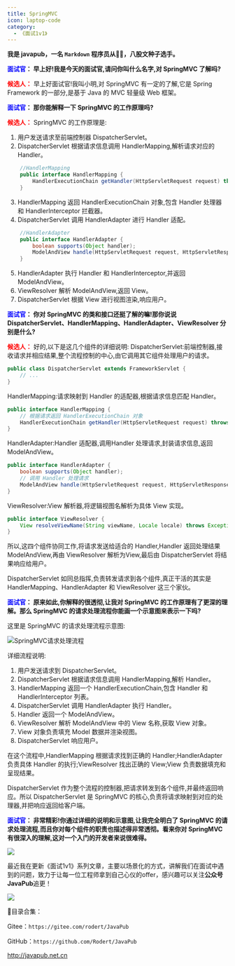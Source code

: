 ```yaml
---
title: SpringMVC
icon: laptop-code
category:
  - 《面试1v1》
---
```






**我是 javapub，一名 `Markdown` 程序员从👨‍💻，八股文种子选手。**




**<font color=blue>面试官</font>： 早上好!我是今天的面试官,请问你叫什么名字,对 SpringMVC 了解吗?**

**<font color=red>候选人：</font>** 早上好面试官!我叫小明,对 SpringMVC 有一定的了解,它是 Spring Framework 的一部分,是基于 Java 的 MVC 轻量级 Web 框架。

**<font color=blue>面试官</font>： 那你能解释一下 SpringMVC 的工作原理吗?**

**<font color=red>候选人：</font>** SpringMVC 的工作原理是:
1. 用户发送请求至前端控制器 DispatcherServlet。
2. DispatcherServlet 根据请求信息调用 HandlerMapping,解析请求对应的 Handler。
    

```java
    //HandlerMapping
    public interface HandlerMapping {
        HandlerExecutionChain getHandler(HttpServletRequest request) throws Exception;
    }
```  

3. HandlerMapping 返回 HandlerExecutionChain 对象,包含 Handler 处理器和 HandlerInterceptor 拦截器。
4. DispatcherServlet 调用 HandlerAdapter 进行 Handler 适配。
    

```java
    //HandlerAdapter
    public interface HandlerAdapter {
        boolean supports(Object handler);
        ModelAndView handle(HttpServletRequest request, HttpServletResponse response, Object handler) throws Exception;
    }  

```

5. HandlerAdapter 执行 Handler 和 HandlerInterceptor,并返回 ModelAndView。
6. ViewResolver 解析 ModelAndView,返回 View。
7. DispatcherServlet 根据 View 进行视图渲染,响应用户。

**<font color=blue>面试官</font>： 你对 SpringMVC 的类和接口还挺了解的嘛!那你说说 DispatcherServlet、HandlerMapping、HandlerAdapter、ViewResolver 分别是什么?**


**<font color=red>候选人：</font>** 好的,以下是这几个组件的详细说明:
DispatcherServlet:前端控制器,接收请求并相应结果,整个流程控制的中心,由它调用其它组件处理用户的请求。

```java
public class DispatcherServlet extends FrameworkServlet {
    // ...
}
```
HandlerMapping:请求映射到 Handler 的适配器,根据请求信息匹配 Handler。

```java
public interface HandlerMapping {
    // 根据请求返回 HandlerExecutionChain 对象
    HandlerExecutionChain getHandler(HttpServletRequest request) throws Exception; 
}
```
HandlerAdapter:Handler 适配器,调用Handler 处理请求,封装请求信息,返回 ModelAndView。  

```java 
public interface HandlerAdapter {
    boolean supports(Object handler); 
    // 调用 Handler 处理请求      
    ModelAndView handle(HttpServletRequest request, HttpServletResponse response, Object handler) throws Exception;
}
```

ViewResolver:View 解析器,将逻辑视图名解析为具体 View 实现。

```java
public interface ViewResolver {
    View resolveViewName(String viewName, Locale locale) throws Exception;
}
```

所以,这四个组件协同工作,将请求发送给适合的 Handler,Handler 返回处理结果 ModelAndView,再由 ViewResolver 解析为View,最后由 DispatcherServlet 将结果响应给用户。

DispatcherServlet 如同总指挥,负责转发请求到各个组件,真正干活的其实是 HandlerMapping、HandlerAdapter 和 ViewResolver 这三个家伙。

**<font color=blue>面试官</font>： 原来如此,你解释的很透彻,让我对 SpringMVC 的工作原理有了更深的理解。那么 SpringMVC 的请求处理流程你能画一个示意图来表示一下吗?** 

这里是 SpringMVC 的请求处理流程示意图:


![SpringMVC请求处理流程](https://ghproxy.com/https://raw.githubusercontent.com/Rodert/javapub_oss/main/other/springmvc20230527.png?raw=true)

详细流程说明:

1. 用户发送请求到 DispatcherServlet。
2. DispatcherServlet 根据请求信息调用 HandlerMapping,解析 Handler。
3. HandlerMapping 返回一个 HandlerExecutionChain,包含 Handler 和 HandlerInterceptor 列表。
4. DispatcherServlet 调用 HandlerAdapter 执行 Handler。
5. Handler 返回一个 ModelAndView。
6. ViewResolver 解析 ModelAndView 中的 View 名称,获取 View 对象。
7. View 对象负责填充 Model 数据并渲染视图。
8. DispatcherServlet 响应用户。

在这个流程中,HandlerMapping 根据请求找到正确的 Handler;HandlerAdapter 负责具体 Handler 的执行;ViewResolver 找出正确的 View;View 负责数据填充和呈现结果。

DispatcherServlet 作为整个流程的控制器,把请求转发到各个组件,并最终返回响应。所以 DispatcherServlet 是 SpringMVC 的核心,负责将请求映射到对应的处理器,并把响应返回给客户端。

**<font color=blue>面试官</font>： 非常精彩!你通过详细的说明和示意图,让我完全明白了 SpringMVC 的请求处理流程,而且你对每个组件的职责也描述得非常透彻。看来你对 SpringMVC 有很深入的理解,这对一个入门的开发者来说很难得。**






![](https://ghproxy.com/https://raw.githubusercontent.com/Rodert/javapub_oss/main/other/25.jpg?raw=true)


最近我在更新《面试1v1》系列文章，主要以场景化的方式，讲解我们在面试中遇到的问题，致力于让每一位工程师拿到自己心仪的offer，感兴趣可以关注**公众号JavaPub**追更！


![](https://javapub-common-oss.oss-cn-beijing.aliyuncs.com/javapub/2024%2F06%2F06%2F20240606-225632.png)


🎁目录合集：

Gitee：`https://gitee.com/rodert/JavaPub`

GitHub：`https://github.com/Rodert/JavaPub`


<http://javapub.net.cn>



